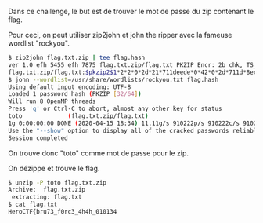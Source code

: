 Dans ce challenge, le but est de trouver le mot de passe du zip contenant le flag.

Pour ceci, on peut utiliser zip2john et john the ripper avec la fameuse wordlist "rockyou".
```bash
$ zip2john flag.txt.zip | tee flag.hash
ver 1.0 efh 5455 efh 7875 flag.txt.zip/flag.txt PKZIP Encr: 2b chk, TS_chk, cmplen=45, decmplen=33, crc=711DEEDE
flag.txt.zip/flag.txt:$pkzip2$1*2*2*0*2d*21*711deede*0*42*0*2d*711d*8ec4*9c16582e4014fd681eee89c32990003dbde6d812e95b58b8ad0b2a65c52d3d2648d63614b350e1a297a028d8c2*$/pkzip2$:flag.txt:flag.txt.zip::flag.txt.zip
$ john --wordlist=/usr/share/wordlists/rockyou.txt flag.hash 
Using default input encoding: UTF-8
Loaded 1 password hash (PKZIP [32/64])
Will run 8 OpenMP threads
Press 'q' or Ctrl-C to abort, almost any other key for status
toto             (flag.txt.zip/flag.txt)
1g 0:00:00:00 DONE (2020-04-15 18:34) 11.11g/s 910222p/s 910222c/s 910222C/s rossoneri..janiece
Use the "--show" option to display all of the cracked passwords reliably
Session completed
```
On trouve donc "toto" comme mot de passe pour le zip.

On dézippe et trouve le flag.
```bash
$ unzip -P toto flag.txt.zip 
Archive:  flag.txt.zip
 extracting: flag.txt                
$ cat flag.txt
HeroCTF{bru73_f0rc3_4h4h_010134
```
